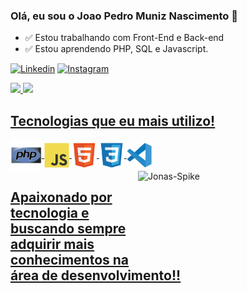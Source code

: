 ### Olá, eu sou o Joao Pedro Muniz Nascimento 👋

- ✅ Estou trabalhando com Front-End e Back-end
- ✅ Estou aprendendo PHP, SQL e Javascript.

[![Linkedin](https://img.shields.io/badge/LinkedIn-0077B5?style=for-the-badge&logo=linkedin&logoColor=white&)](https://www.linkedin.com/in/joaopedromuniz/)
[![Instagram](https://img.shields.io/badge/Instagram-E4405F?style=for-the-badge&logo=instagram&logoColor=white)](https://www.instagram.com/joao.nascimentoo/)

<div>
  <a href="https://github.com/Joaonascimentoo">
  <img height="170em" src="https://github-readme-stats.vercel.app/api?username=Joaonascimentoo&show_icons=true&theme=merko&include_all_commits=true&count_private=true"/>
  <img height="170em" src="https://github-readme-stats.vercel.app/api/top-langs/?username=Joaonascimentoo&layout=compact&langs_count=7&theme=merko"/>
</div>

## Tecnologias que eu mais utilizo!

<div style ="display : inline_block">
  <img align = "center" alt = "PHP" width = "50" src= "https://raw.githubusercontent.com/devicons/devicon/master/icons/php/php-original.svg">
  <img align = "center" alt = "Javascript" width = "40" src= "https://raw.githubusercontent.com/devicons/devicon/master/icons/javascript/javascript-original.svg">
  <img align = "center" alt = "Html5" width = "40" src= "https://raw.githubusercontent.com/devicons/devicon/master/icons/html5/html5-original.svg">
  <img align = "center" alt = "Css3" width = "40" src= "https://raw.githubusercontent.com/devicons/devicon/master/icons/css3/css3-original.svg">
  <img align = "center" alt = "vscode" width = "40" src= "https://raw.githubusercontent.com/devicons/devicon/master/icons/vscode/vscode-original.svg">
  <img align="right" alt="Jonas-Spike" height="150" width="300" src="https://camo.githubusercontent.com/c1dcb74cc1c1835b1d716f5051499a2814c683c806b15f04b0eba492863703e9/68747470733a2f2f63646e2e6472696262626c652e636f6d2f75736572732f3733303730332f73637265656e73686f74732f363538313234332f6176656e746f2e676966">
</div>
  
## Apaixonado por tecnologia e buscando sempre adquirir mais conhecimentos na área de desenvolvimento!!
